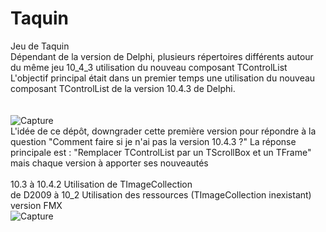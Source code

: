 # Taquin
Jeu de Taquin
<br>
Dépendant de la version de Delphi, plusieurs répertoires différents autour du même jeu
10_4_3 utilisation du nouveau composant TControlList<br>
L'objectif principal était dans un premier temps une utilisation du nouveau composant TControlList de la version 10.4.3 de Delphi.<br>  
<br>
![Capture](https://user-images.githubusercontent.com/51124639/118252690-54cb1480-b4a9-11eb-9704-0243e2358521.PNG)
<br>
L'idée de ce dépôt, downgrader cette première version pour répondre à la question "Comment faire si je n'ai pas la version 10.4.3 ?"
La réponse principale est : "Remplacer TControlList par un TScrollBox et un TFrame" mais chaque version à apporter ses nouveautés<br>
<br>
10.3 à 10.4.2 Utilisation de TImageCollection<br> 
de D2009 à 10_2 Utilisation des ressources (TImageCollection inexistant)<br>
version FMX
<br>
![Capture](https://user-images.githubusercontent.com/51124639/119260606-d9b5dc80-bbd3-11eb-8ebc-ba03f2db408d.PNG)
